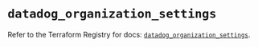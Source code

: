 # `datadog_organization_settings`

Refer to the Terraform Registry for docs: [`datadog_organization_settings`](https://registry.terraform.io/providers/datadog/datadog/3.48.1/docs/resources/organization_settings).
